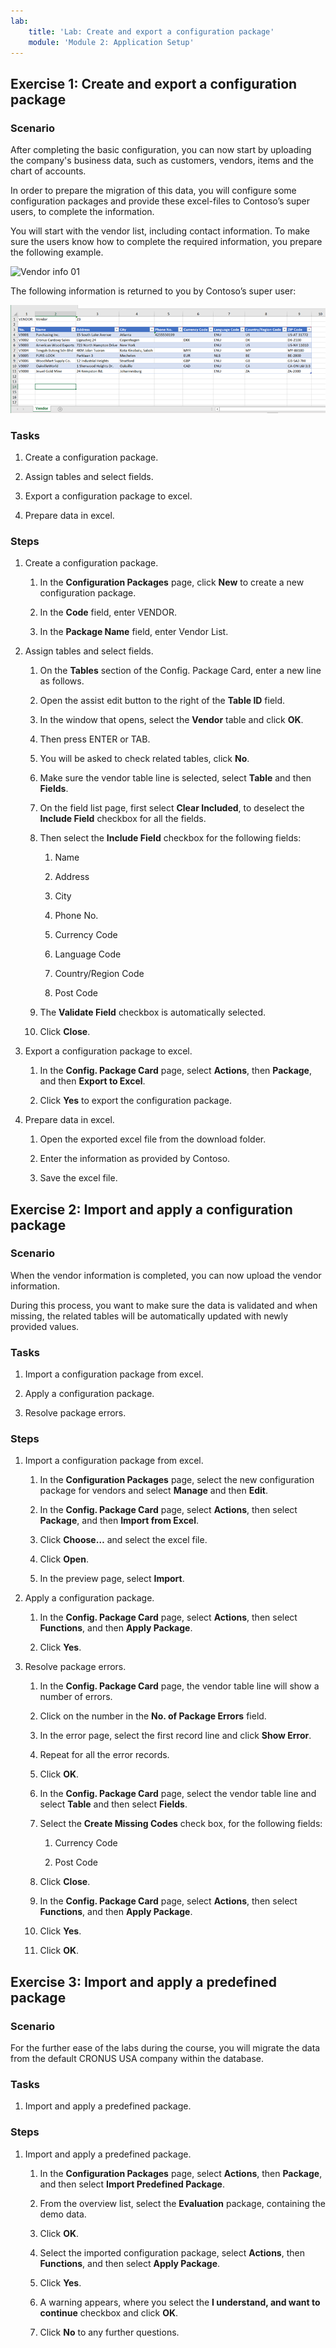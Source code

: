 ```yaml
---
lab:
    title: 'Lab: Create and export a configuration package'
    module: 'Module 2: Application Setup'
---
```


## Exercise 1: Create and export a configuration package

### Scenario

After completing the basic configuration, you can now start by uploading the
company's business data, such as customers, vendors, items and the chart of
accounts.

In order to prepare the migration of this data, you will configure some
configuration packages and provide these excel-files to Contoso’s super users,
to complete the information.

You will start with the vendor list, including contact information. To make sure
the users know how to complete the required information, you prepare the
following example.

![Vendor info 01](../media/vendor-info-01.png)

The following information is returned to you by Contoso’s super user:

![Vendor info 02](media/lab2_2_vendor_info_02.png)

### Tasks

1.  Create a configuration package.

2.  Assign tables and select fields.

3.  Export a configuration package to excel.

4.  Prepare data in excel.

### Steps

1.  Create a configuration package.

    1.  In the **Configuration Packages** page, click **New** to create a new
        configuration package.

    2.  In the **Code** field, enter VENDOR.

    3.  In the **Package Name** field, enter Vendor List.

2.  Assign tables and select fields.

    1.  On the **Tables** section of the Config. Package Card, enter a new line
        as follows.

    2.  Open the assist edit button to the right of the **Table ID** field.

    3.  In the window that opens, select the **Vendor** table and click **OK**.

    4.  Then press ENTER or TAB.

    5.  You will be asked to check related tables, click **No**.

    6.  Make sure the vendor table line is selected, select **Table** and then
        **Fields**.

    7.  On the field list page, first select **Clear Included**, to deselect the
        **Include Field** checkbox for all the fields.

    8.  Then select the **Include Field** checkbox for the following fields:

        1.  Name

        2.  Address

        3.  City

        4.  Phone No.

        5.  Currency Code

        6.  Language Code

        7.  Country/Region Code

        8.  Post Code

    9.  The **Validate Field** checkbox is automatically selected.

    10. Click **Close**.

3.  Export a configuration package to excel.

    1.  In the **Config. Package Card** page, select **Actions**, then
        **Package**, and then **Export to Excel**.

    2.  Click **Yes** to export the configuration package.

4.  Prepare data in excel.

    1.  Open the exported excel file from the download folder.

    2.  Enter the information as provided by Contoso.

    3.  Save the excel file.

## Exercise 2: Import and apply a configuration package

### Scenario

When the vendor information is completed, you can now upload the vendor
information.

During this process, you want to make sure the data is validated and when
missing, the related tables will be automatically updated with newly provided
values.

### Tasks

1.  Import a configuration package from excel.

2.  Apply a configuration package.

3.  Resolve package errors.

### Steps

1.  Import a configuration package from excel.

    1.  In the **Configuration Packages** page, select the new configuration
        package for vendors and select **Manage** and then **Edit**.

    2.  In the **Config. Package Card** page, select **Actions**, then select
        **Package**, and then **Import from Excel**.

    3.  Click **Choose…** and select the excel file.

    4.  Click **Open**.

    5.  In the preview page, select **Import**.

2.  Apply a configuration package.

    1.  In the **Config. Package Card** page, select **Actions**, then select
        **Functions**, and then **Apply Package**.

    2.  Click **Yes**.

3.  Resolve package errors.

    1.  In the **Config. Package Card** page, the vendor table line will show a
        number of errors.

    2.  Click on the number in the **No. of Package Errors** field.

    3.  In the error page, select the first record line and click **Show
        Error**.

    4.  Repeat for all the error records.

    5.  Click **OK**.

    6.  In the **Config. Package Card** page, select the vendor table line and
        select **Table** and then select **Fields**.

    7.  Select the **Create Missing Codes** check box, for the following fields:

        1.  Currency Code

        2.  Post Code

    8.  Click **Close**.

    9.  In the **Config. Package Card** page, select **Actions**, then select
        **Functions**, and then **Apply Package**.

    10. Click **Yes**.

    11. Click **OK**.

## Exercise 3: Import and apply a predefined package

### Scenario

For the further ease of the labs during the course, you will migrate the data
from the default CRONUS USA company within the database.

### Tasks

1.  Import and apply a predefined package.

### Steps

1.  Import and apply a predefined package.

    1.  In the **Configuration Packages** page, select **Actions**, then
        **Package**, and then select **Import Predefined Package**.

    2.  From the overview list, select the **Evaluation** package, containing
        the demo data.

    3.  Click **OK**.

    4.  Select the imported configuration package, select **Actions**, then
        **Functions**, and then select **Apply Package**.

    5.  Click **Yes**.

    6.  A warning appears, where you select the **I understand, and want to
        continue** checkbox and click **OK**.

    7.  Click **No** to any further questions.

